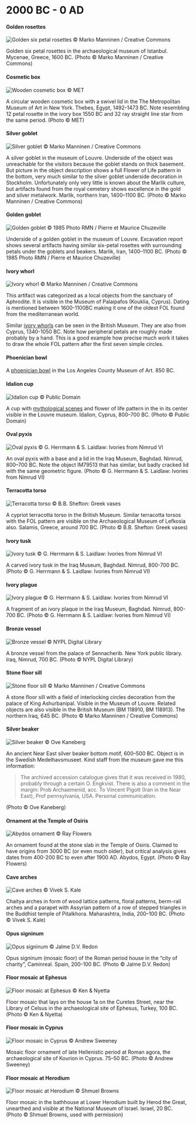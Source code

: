 # 2000 BC - 0 AD

<!-- nopb -->

#### Golden rosettes

![Golden six petal rosettes © Marko Manninen / Creative Commons](./media/golden-rosettes.png)

Golden six petal rosettes in the archaeological museum of Istanbul. Mycenae, Greece, 1600 BC. (Photo © Marko Manninen / Creative Commons)

<!-- endnopb -->
<!-- nopb -->

#### Cosmetic box

![Wooden cosmetic box © MET](./media/cosmetic-box.jpg)

A circular wooden cosmetic box with a swivel lid in the The Metropolitan Museum of Art in New York. Thebes, Egypt, 1492-1473 BC. Note resembling 12 petal rosette in the ivory box 1550 BC and 32 ray straight line star from the same period. (Photo © MET)

<!-- endnopb -->
<!-- nopb -->

#### Silver goblet

![Silver goblet © Marko Manninen / Creative Commons](./media/silver-goblet.png)

A silver goblet in the museum of Louvre. Underside of the object was unreachable for the visitors because the goblet stands on thick basement. But picture in the object description shows a full Flower of Life pattern in the bottom, very much similar to the silver goblet underside decoration in Stockholm. Unfortunately only very little is known about the Marlik culture, but artifacts found from the royal cemetery shows excellence in the gold and silver metalwork. Marlik, northern Iran, 1400–1100 BC. (Photo © Marko Manninen / Creative Commons)

<!-- endnopb -->
<!-- nopb -->

#### Golden goblet

![Golden goblet © 1985 Photo RMN / Pierre et Maurice Chuzeville](./media/golden-goblet.jpg)

Underside of a golden goblet in the museum of Louvre. Excavation report shows several artifacts having similar six-petal rosettes with surrounding petals under the goblets and beakers. Marlik, Iran, 1400–1100 BC. (Photo © 1985 Photo RMN / Pierre et Maurice Chuzeville)

<!-- endnopb -->
<!-- nopb -->

#### Ivory whorl

![Ivory whorl © Marko Manninen / Creative Commons](./media/cyprus-whorl.jpg)

This artifact was categorized as a local objects from the sanctuary of Aphrodite. It is visible in the Museum of Palaipafos (Kouklia, Cyprus). Dating is mentioned between 1600-1100BC making it one of the oldest FOL found from the mediterranean world.

Similar [ivory whorls](http://www.britishmuseum.org/research/collection_online/collection_object_details/collection_image_gallery.aspx?assetId=94799&objectId=452251&partId=1) can be seen in the British Museum. They are also from Cyprus, 1340-1050 BC. Note how peripheral petals are roughly made probably by a hand. This is a good example how precise much work it takes to draw the whole FOL pattern after the first seven simple circles.

<!-- endnopb -->
<!-- nopb -->

#### Phoenician bowl

A [phoenician bowl](http://collections.lacma.org/node/226166) in the Los Angeles County Museum of Art. 850 BC.

<!-- endnopb -->
<!-- nopb -->

#### Idalion cup

![Idalion cup © Public Domain](./media/idalion-cup.png)

A cup with [mythological scenes](https://commons.wikimedia.org/wiki/File:Cup_Idalion_Louvre_N3454.jpg) and flower of life pattern in the in its center visible in the Louvre museum. Idalion, Cyprus, 800–700 BC. (Photo © Public Domain)

<!-- endnopb -->
<!-- nopb -->

#### Oval pyxis

![Oval pyxis © G. Herrmann & S. Laidlaw: Ivories from Nimrud VI](./media/oval-pyxis.png)

An oval pyxis with a base and a lid in the Iraq Museum, Baghdad. Nimrud, 800–700 BC. Note the object IM79513 that has similar, but badly cracked lid with the same geometric figure. (Photo © G. Herrmann & S. Laidlaw: Ivories from Nimrud VI)

<!-- endnopb -->
<!-- nopb -->

#### Terracotta torso

![Terracotta torso © B.B. Shefton: Greek vases](./media/terracotta-torso.png)

A cypriot terracotta torso in the British Museum. Similar terracotta torsos with the FOL pattern are visible on the Archaeological Museum of Lefkosia also. Salamis, Greece, around 700 BC. (Photo © B.B. Shefton: Greek vases)

<!-- endnopb -->
<!-- nopb -->

#### Ivory tusk

![Ivory tusk © G. Herrmann & S. Laidlaw: Ivories from Nimrud VI](./media/ivory-tusk.png)

A carved ivory tusk in the Iraq Museum, Baghdad. Nimrud, 800-700 BC. (Photo © G. Herrmann & S. Laidlaw: Ivories from Nimrud VI)

<!-- endnopb -->
<!-- nopb -->

#### Ivory plague

![Ivory plague © G. Herrmann & S. Laidlaw: Ivories from Nimrud VI](./media/ivory-plague.png)

A fragment of an ivory plaque in the Iraq Museum, Baghdad. Nimrud, 800-700 BC. (Photo © G. Herrmann & S. Laidlaw: Ivories from Nimrud VI)

<!-- endnopb -->
<!-- nopb -->

#### Bronze vessel

![Bronze vessel © NYPL Digital Library](./media/bronze-vessel.png)

A bronze vessel from the palace of Sennacherib. New York public library. Iraq, Nimrud, 700 BC. (Photo © NYPL Digital Library)

<!-- endnopb -->
<!-- nopb -->

#### Stone floor sill

![Stone floor sill © Marko Manninen / Creative Commons](./media/door-sill.jpg)

A stone floor sill with a field of interlocking circles decoration from the palace of King Ashurbanipal. Visible in the Museum of Louvre. Related objects are also visible in the British Museum (BM 118910, BM 118913). The northern Iraq, 645 BC. (Photo © Marko Manninen / Creative Commons)

<!-- endnopb -->
<!-- nopb -->

#### Silver beaker

![Silver beaker © Ove Kaneberg](./media/silver-beaker.jpg)

An ancient Near East silver beaker bottom motif, 600–500 BC. Object is in the Swedish Medelhavsmuseet. Kind staff from the museum gave me this information:

> The archived accession catalogue gives that it was received in 1980, probably through a certain O. Engkvist. There is also a comment in the margin: Prob Archaemenid, acc. To Vincent Pigott (Iran in the Near East), Prof pennsylvania, USA. Personal communication.

(Photo © Ove Kaneberg)

<!-- endnopb -->
<!-- nopb -->

#### Ornament at the Temple of Osiris

![Abydos ornament © Ray Flowers](./media/abydos-ornament.jpg)

An ornament found at the stone slab in the Temple of Osiris. Claimed to have origins from 3000 BC (or even much older), but critical analysis gives dates from 400-200 BC to even after 1900 AD. Abydos, Egypt. (Photo © Ray Flowers)

<!-- endnopb -->
<!-- nopb -->

#### Cave arches

![Cave arches © Vivek S. Kale](./media/cave-arches.png)

Chaitya arches in form of wood lattice patterns, floral patterns, berm-rail arches and a parapet with Assyrian pattern of a row of stepped triangles in the Buddhist temple of Pitalkhora. Maharashtra, India, 200–100 BC. (Photo © Vivek S. Kale)

<!-- endnopb -->
<!-- nopb -->

#### Opus signinum

![Opus signinum © Jalme D.V. Redon](./media/opus-signinum.png)

Opus signinum (mosaic floor) of the Roman period house in the “city of charity”, Caminreal. Spain, 200-100 BC. (Photo © Jalme D.V. Redon)

<!-- endnopb -->
<!-- nopb -->

#### Floor mosaic at Ephesus

![Floor mosaic at Ephesus © Ken & Nyetta](./media/mosaic-ephesus.jpg)

Floor mosaic that lays on the house 1a on the Curetes Street, near the Library of Celsus in the archaeological site of Ephesus, Turkey, 100 BC. (Photo © Ken & Nyetta)

<!-- endnopb -->
<!-- nopb -->

#### Floor mosaic in Cyprus

![Floor mosaic in Cyprus © Andrew Sweeney](./media/mosaic-cyprus.png)

Mosaic floor ornament of late Hellenistic period at Roman agora, the archaeological site of Kourion in Cyprus. 75–50 BC. (Photo © Andrew Sweeney)

<!-- endnopb -->
<!-- nopb -->

#### Floor mosaic at Herodium

![Floor mosaic at Herodium © Shmuel Browns](./media/mosaic-herodium.jpg)

Floor mosaic in the bathhouse at Lower Herodium built by Herod the Great, unearthed and visible at the National Museum of Israel. Israel, 20 BC. (Photo © Shmuel Browns, used with permission)

<!-- endnopb -->
